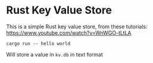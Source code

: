 # Rust Key Value Store

This is a simple Rust key value store, from these tutorials: https://www.youtube.com/watch?v=WnWGO-tLtLA

```shell
cargo run -- hello world
```

Will store a value in `kv.db` in text format
